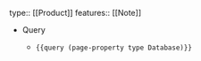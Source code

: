 type:: [[Product]]
features:: [[Note]]

- Query
	- ```
	  {{query (page-property type Database)}}
	  ```
